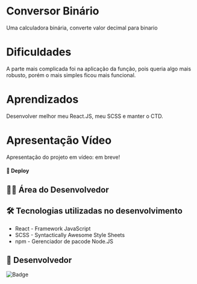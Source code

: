 # Conversor Binário
Uma calculadora binária, converte valor decimal para binario

# Dificuldades

A parte mais complicada foi na aplicação da função, pois queria algo mais robusto, porém o mais simples ficou mais funcional.

# Aprendizados
Desenvolver melhor meu React.JS, meu SCSS e manter o CTD.

# Apresentação Vídeo

Apresentação do projeto em vídeo: em breve!

#### 🚀 Deploy



## 👨‍💻 Área do Desenvolvedor

## 🛠️ Tecnologias utilizadas no desenvolvimento

* React - Framework JavaScript
* SCSS - Syntactically Awesome Style Sheets
* npm - Gerenciador de pacode Node.JS

## 🙋 Desenvolvedor

![Badge](https://img.shields.io/badge/Desenvolvedor-MarcosCast-%237159c1?style=for-the-badge&logo=ghost)
